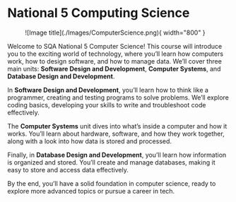 # National 5 Computing Science

<figure markdown="span">
  ![Image title](./Images/ComputerScience.png){ width="800" }
  <figcaption></figcaption>
</figure>

Welcome to SQA National 5 Computer Science! This course will introduce you to the exciting world of technology, where you’ll learn how computers work, how to design software, and how to manage data. We’ll cover three main units: **Software Design and Development**, **Computer Systems**, and **Database Design and Development**.

In **Software Design and Development**, you’ll learn how to think like a programmer, creating and testing programs to solve problems. We’ll explore coding basics, developing your skills to write and troubleshoot code effectively.

The **Computer Systems** unit dives into what’s inside a computer and how it works. You’ll learn about hardware, software, and how they work together, along with a look into how data is stored and processed.

Finally, in **Database Design and Development**, you’ll learn how information is organized and stored. You’ll create and manage databases, making it easy to store and access data effectively.

By the end, you’ll have a solid foundation in computer science, ready to explore more advanced topics or pursue a career in tech.
